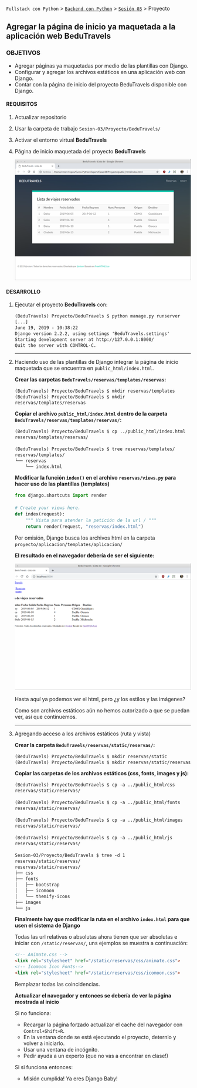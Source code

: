`Fullstack con Python` > [`Backend con Python`](../../Readme.md) > [`Sesión 03`](../Readme.md) > Proyecto
## Agregar la página de inicio ya maquetada a la aplicación web BeduTravels

### OBJETIVOS
- Agregar páginas ya maquetadas por medio de las plantillas con Django.
- Configurar y agregar los archivos estáticos en una aplicación web con Django.
- Contar con la página de inicio del proyecto BeduTravels disponible con Django.

#### REQUISITOS
1. Actualizar repositorio
1. Usar la carpeta de trabajo `Sesion-03/Proyecto/BeduTravels/`
1. Activar el entorno virtual __BeduTravels__
1. Página de inicio maquetada del proyecto __BeduTravels__

   ![index.html](assets/bedutravels-index-01.png)

#### DESARROLLO
1. Ejecutar el proyecto __BeduTravels__ con:

   ```console
   (BeduTravels) Proyecto/BeduTravels $ python manage.py runserver
   [...]
   June 19, 2019 - 10:38:22
   Django version 2.2.2, using settings 'BeduTravels.settings'
   Starting development server at http://127.0.0.1:8000/
   Quit the server with CONTROL-C.   
   ```
   ***

1. Haciendo uso de las plantillas de Django integrar la página de inicio maquetada que se encuentra en `public_html/index.html`.

   __Crear las carpetas `BeduTravels/reservas/templates/reservas`:__

   ```console
   (BeduTravels) Proyecto/BeduTravels $ mkdir reservas/templates
   (BeduTravels) Proyecto/BeduTravels $ mkdir reservas/templates/reservas
   ```

   __Copiar el archivo `public_html/index.html` dentro de la carpeta `BeduTravels/reservas/templates/reservas/`:__

   ```console
   (BeduTravels) Proyecto/BeduTravels $ cp ../public_html/index.html reservas/templates/reservas/

   (BeduTravels) Proyecto/BeduTravels $ tree reservas/templates/
   reservas/templates/
   └── reservas
       └── index.html
   ```

   __Modificar la función `index()` en el archivo `reservas/views.py` para hacer uso de las plantillas (templates)__

   ```python
   from django.shortcuts import render

   # Create your views here.
   def index(request):
       """ Vista para atender la petición de la url / """
       return render(request, "reservas/index.html")
   ```
   Por omisión, Django busca los archivos html en la carpeta `proyecto/aplicacion/templates/aplicacion/`

   __El resultado en el navegador debería de ser el siguiente:__

   ![index.html con plantillas](assets/bedutravels-index-02.png)

   Hasta aquí ya podemos ver el html, pero ¿y los estilos y las imágenes?

   Como son archivos estáticos aún no hemos autorizado a que se puedan ver, así que continuemos.
   ***

1. Agregando acceso a los archivos estáticos (ruta y vista)

   __Crear la carpeta `BeduTravels/reservas/static/reservas/`:__

   ```console
   (BeduTravels) Proyecto/BeduTravels $ mkdir reservas/static
   (BeduTravels) Proyecto/BeduTravels $ mkdir reservas/static/reservas
   ```

   __Copiar las carpetas de los archivos estáticos (css, fonts, images y js):__

   ```console
   (BeduTravels) Proyecto/BeduTravels $ cp -a ../public_html/css reservas/static/reservas/

   (BeduTravels) Proyecto/BeduTravels $ cp -a ../public_html/fonts reservas/static/reservas/

   (BeduTravels) Proyecto/BeduTravels $ cp -a ../public_html/images reservas/static/reservas/

   (BeduTravels) Proyecto/BeduTravels $ cp -a ../public_html/js reservas/static/reservas/

   Sesion-03/Proyecto/BeduTravels $ tree -d 1 reservas/static/reservas/
   reservas/static/reservas/
   ├── css
   ├── fonts
   │   ├── bootstrap
   │   ├── icomoon
   │   └── themify-icons
   ├── images
   └── js
   ```

   __Finalmente hay que modificar la ruta en el archivo `index.html` para que usen el sistema de Django__

   Todas las url relativas o absolutas ahora tienen que ser absolutas e iniciar con `/static/reservas/`, uns ejemplos se muestra a continuación:

   ```html
   <!-- Animate.css -->
   <link rel="stylesheet" href="/static/reservas/css/animate.css">
   <!-- Icomoon Icon Fonts-->
   <link rel="stylesheet" href="/static/reservas/css/icomoon.css">
   ```
   Remplazar todas las coincidencias.

   __Actualizar el navegador y entonces se debería de ver la página mostrada al inicio__

   Si no funciona:
   - Recargar la página forzado actualizar el cache del navegador con `Control+Shift+R`.
   - En la ventana donde se está ejecutando el proyecto, deternlo y volver a iniciarlo.
   - Usar una ventana de incógnito.
   - Pedir ayuda a un experto (que no vas a encontrar en clase!)

   Si si funciona entonces:
   - Misión cumplida! Ya eres Django Baby!
